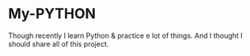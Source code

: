# My-PYTHON
Though recently I learn Python &amp; practice e lot of things. And I thought I should share all of this project. 
